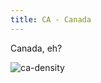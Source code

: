 ```yaml
---
title: CA - Canada
---
```

Canada, eh?

![ca-density](https://www.theinterim.com/wp-content/uploads/2013/09/12population-density-better-e1380307018152.gif)
